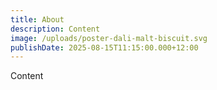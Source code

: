 ```yaml
---
title: About
description: Content
image: /uploads/poster-dali-malt-biscuit.svg
publishDate: 2025-08-15T11:15:00.000+12:00
---
```

Content
